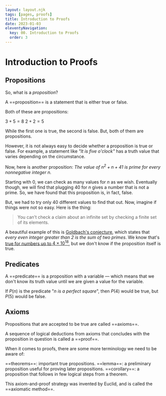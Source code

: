 ```yaml
---
layout: layout.njk
tags: [pages, proofs]
title: Introduction to Proofs
date: 2023-01-03
eleventyNavigation:
  key: 00. Introduction to Proofs
  order: 3
---
```


# Introduction to Proofs

## Propositions

So, what is a _proposition_?

A ==proposition== is a statement that is either true or false.

Both of these are propositions:

$3 + 5 = 8$
$2 + 2 = 5$

While the first one is true, the second is false. But, both of them are propositions. 

However, it is not always easy to decide whether a proposition is true or false. For example, a statement like _"It is five o'clock"_ has a truth value that varies depending on the circumstance.  

Now, here is another proposition:
_The value of $n^2 + n + 41$ is prime for every nonnegative integer $n$._

Starting with $0$, we can check as many values for $n$ as we wish. Eventually though, we will find that plugging $40$ for $n$ gives a number that is not a prime. So, we have found that this proposition is, in fact, false.

But, we had to try only 40 different values to find that out. Now, imagine if things were not so easy. Here is the thing: 

> You can’t check a claim about an infinite set by checking a finite set of its elements.

A beautiful example of this is [Goldbach's conjecture](https://en.wikipedia.org/wiki/Goldbach%27s_conjecture), which states that _every even integer greater than 2 is the sum of two primes_. We know that's [true for numbers up to $4 \times 10^{18}$](https://web.archive.org/web/20221027181947/http://sweet.ua.pt/tos/goldbach.html), but we don't know if the proposition itself is true.

## Predicates
A ==predicate== is a proposition with a variable — which means that we don't know its truth value until we are given a value for the variable. 

If $P(n)$ is the predicate "_$n$ is a perfect square_", then $P(4)$ would be true, but $P(5)$ would be false.

## Axioms
Propositions that are accepted to be true are called ==axioms==. 

A sequence of logical deductions from axioms that concludes with the proposition in question is called a ==proof==.

When it comes to proofs, there are some more terminology we need to be aware of:

==theorems==: important true propositions.
==lemma==: a preliminary proposition useful for proving later propositions.
==corollary==: a proposition that follows in few logical steps from a theorem.

This axiom-and-proof strategy was invented by Euclid, and is called the ==axiomatic method==.

